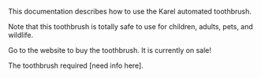 This documentation describes how to use the Karel automated toothbrush.

Note that this toothbrush is totally safe to use for children, adults, pets, and wildlife.

Go to the website to buy the toothbrush. It is currently on sale!

The toothbrush required [need info here].

